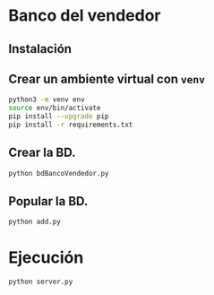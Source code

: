 # Banco del vendedor

## Instalación

## Crear un ambiente virtual con `venv`
```bash
python3 -m venv env
source env/bin/activate
pip install --upgrade pip
pip install -r requirements.txt
```

## Crear la BD.
```bash
python bdBancoVendedor.py
```

## Popular la BD.
```bash
python add.py
```

# Ejecución
```bash
python server.py
```
